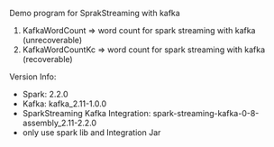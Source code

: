Demo program for SprakStreaming with kafka
  1. KafkaWordCount => word count for spark streaming with kafka (unrecoverable)
  2. KafkaWordCountKc => word count for spark streaming with kafka (recoverable)
  
  
Version Info:
  * Spark: 2.2.0
  * Kafka: kafka_2.11-1.0.0
  * SparkStreaming Kafka Integration: spark-streaming-kafka-0-8-assembly_2.11-2.2.0
  * only use spark lib and Integration Jar
